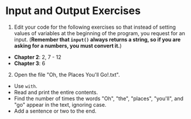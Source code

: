 # Input and Output Exercises

1. Edit your code for the following exercises so that instead of setting values of variables at the beginning of the program, you request for an input. (**Remember that `input()` always returns a string, so if you are asking for a  numbers, you must convert it.**)

- **Chapter 2**: 2, 7 - 12
- **Chapter 3**: 6

2. Open the file "Oh, the Places You'll Go!.txt".
- Use `with`.
- Read and print the entire contents.
- Find the number of times the words "Oh", "the", "places", "you'll", and "go" appear in the text, ignoring case.
- Add a sentence or two to the end.
